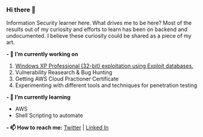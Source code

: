 ### Hi there 👋
Information Security learner here. What drives me to be here? Most of the results out of my curiosity and efforts to learn has been on backend and undocumented. I believe these curiosity could be shared as a piece of my art. 

**- 🔭 I’m currently working on**

1. [Windows XP Professional (32-bit) exploitation using Exploit databases. ](https://github.com/sudoblanc/Exploiting-Windows-XP-In-a-close-lab-environment.git)
2. Vulnerability Reasearch & Bug Hunting 
3. Getting AWS Cloud Practioner Certificate
4. Experimenting with different tools and techniques for penetration testing
   
**- 🌱 I’m currently learning**
- AWS
- Shell Scripting to automate
  

**- 📫 How to reach me:**
[Twitter](https://twitter.com/sudoblanc) |  [Linked In](https://www.linkedin.com/in/rohankarkiii/)

<!--
**sudoblanc/sudoblanc** is a ✨ _special_ ✨ repository because its `README.md` (this file) appears on your GitHub profile.

Here are some ideas to get you started:

 ...

- 👯 I’m looking to collaborate on ...
- 🤔 I’m looking for help with ...
- 💬 Ask me about ...
- 📫 How to reach me: ...
- 😄 Pronouns: ...
- ⚡ Fun fact: ...
-->
